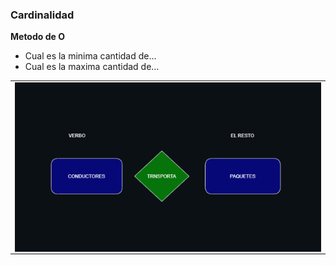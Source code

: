 ### Cardinalidad

**Metodo de O**

- Cual es la minima cantidad de...
- Cual es la maxima cantidad de...


<table align="center">
  <tr>
    <td align="center" style="padding=0;width=50%;">
      <img align="center" style="padding=0;" src="../images/cardinalidad.png" />
    </td>
  </tr>
</table>